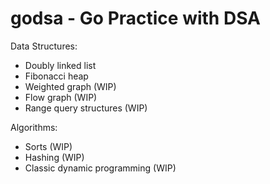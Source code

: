# godsa - Go Practice with DSA

Data Structures:
- Doubly linked list
- Fibonacci heap
- Weighted graph (WIP)
- Flow graph (WIP)
- Range query structures (WIP)

Algorithms:
- Sorts (WIP)
- Hashing (WIP)
- Classic dynamic programming (WIP)
